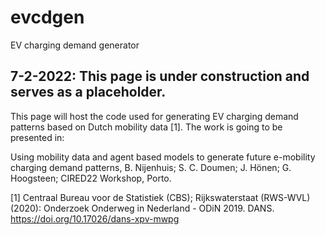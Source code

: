 # evcdgen
EV charging demand generator

## 7-2-2022: This page is under construction and serves as a placeholder.

This page will host the code used for generating EV charging demand patterns based on Dutch mobility data [1]. The work is going to be presented in:

Using mobility data and agent based models to generate future e-mobility charging demand patterns, B. Nijenhuis; S. C. Doumen; J. Hönen; G. Hoogsteen; CIRED22 Workshop, Porto.


[1] Centraal Bureau voor de Statistiek (CBS); Rijkswaterstaat (RWS-WVL) (2020): Onderzoek Onderweg in Nederland - ODiN 2019. DANS. https://doi.org/10.17026/dans-xpv-mwpg

